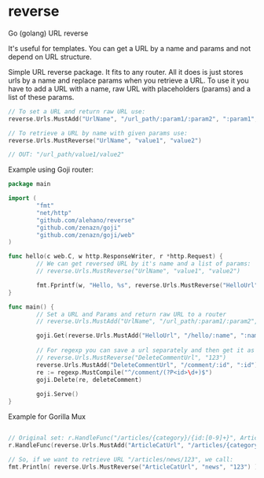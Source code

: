 # reverse
Go (golang) URL reverse

It's useful for templates. You can get a URL by a name and params and not depend on URL structure.

Simple URL reverse package. It fits to any router. All it does is just stores urls by a name and replace params when you retrieve a URL.
To use it you have to add a URL with a name, raw URL with placeholders (params) and a list of these params.

```go
// To set a URL and return raw URL use:
reverse.Urls.MustAdd("UrlName", "/url_path/:param1/:param2", ":param1", ":param2")

// To retrieve a URL by name with given params use:
reverse.Urls.MustReverse("UrlName", "value1", "value2")

// OUT: "/url_path/value1/value2"
```

Example using Goji router:

```go
package main

import (
        "fmt"
        "net/http"
        "github.com/alehano/reverse"
        "github.com/zenazn/goji"
        "github.com/zenazn/goji/web"
)

func hello(c web.C, w http.ResponseWriter, r *http.Request) {
        // We can get reversed URL by it's name and a list of params:
        // reverse.Urls.MustReverse("UrlName", "value1", "value2")

        fmt.Fprintf(w, "Hello, %s", reverse.Urls.MustReverse("HelloUrl", c.URLParams["name"]))
}

func main() {
        // Set a URL and Params and return raw URL to a router
        // reverse.Urls.MustAdd("UrlName", "/url_path/:param1/:param2", ":param1", ":param2")

        goji.Get(reverse.Urls.MustAdd("HelloUrl", "/hello/:name", ":name"), hello)
        
        // For regexp you can save a url separately and then get it as usual:
        // reverse.Urls.MustReverse("DeleteCommentUrl", "123")
        reverse.Urls.MustAdd("DeleteCommentUrl", "/comment/:id", ":id")
        re := regexp.MustCompile("^/comment/(?P<id>\d+)$")
        goji.Delete(re, deleteComment)
        
        goji.Serve()
}
```

Example for Gorilla Mux

```go

// Original set: r.HandleFunc("/articles/{category}/{id:[0-9]+}", ArticleHandler)
r.HandleFunc(reverse.Urls.MustAdd("ArticleCatUrl", "/articles/{category}/{id:[0-9]+}", "{category}", "{id:[0-9]+}"), ArticleHandler)

// So, if we want to retrieve URL "/articles/news/123", we call:
fmt.Println( reverse.Urls.MustReverse("ArticleCatUrl", "news", "123") )

```
